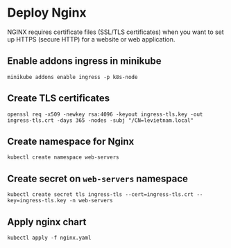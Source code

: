# Deploy Nginx

NGINX requires certificate files (SSL/TLS certificates) when you want to set up HTTPS (secure HTTP) for a website or web application.

## Enable addons ingress in minikube
```
minikube addons enable ingress -p k8s-node
```

## Create TLS certificates
```
openssl req -x509 -newkey rsa:4096 -keyout ingress-tls.key -out ingress-tls.crt -days 365 -nodes -subj "/CN=levietnam.local"
```

## Create namespace for Nginx
```
kubectl create namespace web-servers
```

## Create secret on ```web-servers``` namespace
```
kubectl create secret tls ingress-tls --cert=ingress-tls.crt --key=ingress-tls.key -n web-servers
```

## Apply nginx chart 
```
kubectl apply -f nginx.yaml
```

